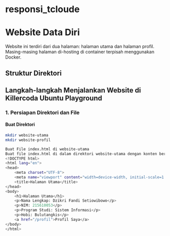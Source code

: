 # responsi_tcloude
# Website Data Diri

Website ini terdiri dari dua halaman: halaman utama dan halaman profil. Masing-masing halaman di-hosting di container terpisah menggunakan Docker.

## Struktur Direktori


## Langkah-langkah Menjalankan Website di Killercoda Ubuntu Playground

### 1. Persiapan Direktori dan File

#### Buat Direktori

```bash
mkdir website-utama
mkdir website-profil

Buat File index.html di website-utama
Buat file index.html di dalam direktori website-utama dengan konten berikut:
<!DOCTYPE html>
<html lang="en">
<head>
    <meta charset="UTF-8">
    <meta name="viewport" content="width=device-width, initial-scale=1.0">
    <title>Halaman Utama</title>
</head>
<body>
    <h1>Halaman Utama</h1>
    <p>Nama Lengkap: Dzikri Fandi Setiowibowo</p>
    <p>NIM: 215610053</p>
    <p>Program Studi: Sistem Informasi</p>
    <p>Hobi: Bulutangkis</p>
    <a href="/profil">Profil Saya</a>
</body>
</html>

